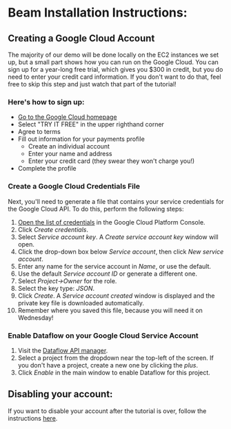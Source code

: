 # Beam Installation Instructions:

## Creating a Google Cloud Account 
The majority of our demo will be done locally on the EC2 instances we set up, but a small part shows how you can run on the Google Cloud.  You can sign up for a year-long free trial, which gives you $300 in credit, but you do need to enter your credit card information.  If you don't want to do that, feel free to skip this step and just watch that part of the tutorial! 

### Here's how to sign up: 

- [Go to the Google Cloud homepage](https://cloud.google.com/)
- Select "TRY IT FREE" in the upper righthand corner 
- Agree to terms 
- Fill out information for your payments profile
    - Create an individual account 
    - Enter your name and address 
    - Enter your credit card (they swear they won't charge you!)
- Complete the profile 

### Create a Google Cloud Credentials File

Next, you'll need to generate a file that contains your service credentials for the Google Cloud API.  To do this, perform the following steps:

1. [Open the list of credentials](https://console.cloud.google.com/apis/credentials) in the Google Cloud Platform Console.
2. Click *Create credentials*.
3. Select *Service account key*.  A _Create service account key_ window will open.
4. Click the drop-down box below _Service account_, then click *New service account*.
5. Enter any name for the service account in *Name*, or use the default.
6. Use the default *Service account ID* or generate a different one.
7. Select *Project->Owner* for the role.
8. Select the key type: *JSON*.
9. Click *Create*.  A *Service account created* window is displayed and the private key file is downloaded automatically.
10. Remember where you saved this file, because you will need it on Wednesday!

### Enable Dataflow on your Google Cloud Service Account

1. Visit the [Dataflow API manager](https://console.developers.google.com/apis/api/dataflow.googleapis.com/overview).
2. Select a project from the dropdown near the top-left of the screen.  If you don't have a project, create a new one by clicking the *plus*.
3. Click *Enable* in the main window to enable Dataflow for this project.

## Disabling your account:
If you want to disable your account after the tutorial is over, follow the instructions [here](
https://support.google.com/cloud/answer/6288653?hl=en).